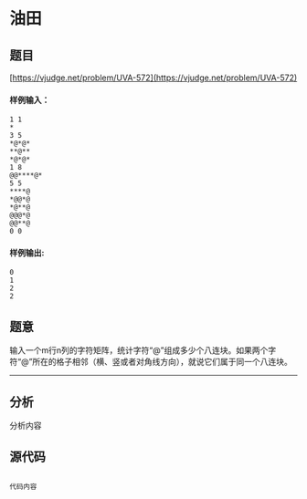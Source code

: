 # 油田

## 题目
[https://vjudge.net/problem/UVA-572](https://vjudge.net/problem/UVA-572)



#### 样例输入：
```
1 1
*
3 5
*@*@*
**@**
*@*@*
1 8
@@****@*
5 5
****@
*@@*@
*@**@
@@@*@
@@**@
0 0
```
#### 样例输出:
```
0
1
2
2
```

## 题意

输入一个m行n列的字符矩阵，统计字符“@”组成多少个八连块。如果两个字符“@”所在的格子相邻（横、竖或者对角线方向），就说它们属于同一个八连块。

------

## 分析

分析内容

## 源代码

```cpp

代码内容

```
